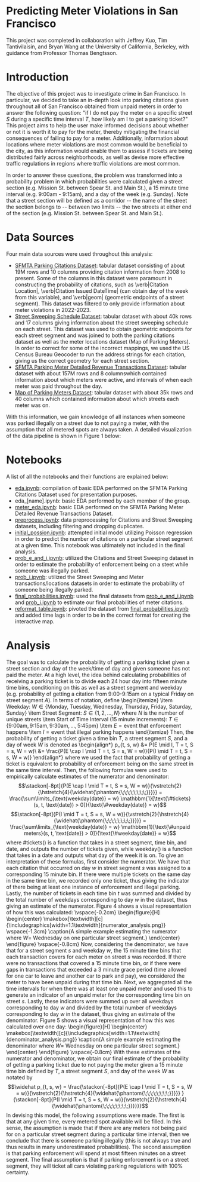 # Predicting Meter Violations in San Francisco

This project was completed in collaboration with Jeffrey Kuo, Tim Tantivilaisin, and Bryan Wang at the University of California, Berkeley, with guidance from Professor Thomas Bengtsson.

# Introduction

The objective of this project was to investigate crime in San Francisco. In particular, we decided to take an in-depth look into parking citations given throughout all of San Francisco obtained from unpaid meters in order to answer the following question: "if I do not pay the meter on a specific street $S$ during a specific time interval $T$, how likely am I to get a parking ticket?" This project aims to help the user make informed decisions about whether or not it is worth it to pay for the meter, thereby mitigating the financial consequences of failing to pay for a meter. Additionally, information about locations where meter violations are most common would be beneficial to the city, as this information would enable them to assess if tickets are being distributed fairly across neighborhoods, as well as devise more effective traffic regulations in regions where traffic violations are most common.

In order to answer these questions, the problem was transformed into a probability problem in which probabilities were calculated given a street section (e.g. Mission St. between Spear St. and Main St.), a 15 minute time interval (e.g. 9:00am - 9:15am), and a day of the week (e.g. Sunday). Note that a street section will be defined as a corridor -- the name of the street the section belongs to -- between two limits -- the two streets at either end of the section (e.g. Mission St. between Spear St. and Main St.). 

# Data Sources

Four main data sources were used throughout this analysis:

- [SFMTA Parking Citations Dataset](https://data.sfgov.org/Transportation/SFMTA-Parking-Citations/ab4h-6ztd): tabular dataset consisting of about 19M rows and 10 columns providing citation information from 2008 to present. Some of the columns in this dataset were paramount in constructing the probability of citations, such as \verb|Citation Location|, \verb|Citation Issued DateTime| (can obtain day of the week from this variable), and \verb|geom| (geometric endpoints of a street segment). This dataset was filtered to only provide information about meter violations in 2022-2023. 
- [Street Sweeping Schedule Dataset](https://data.sfgov.org/City-Infrastructure/Street-Sweeping-Schedule/yhqp-riqs): tabular dataset with about 40k rows and 17 columns giving information about the street sweeping schedule on each street. This dataset was used to obtain geometric endpoints for each street segment and was joined to both the parking citations dataset as well as the meter locations dataset (Map of Parking Meters). In order to correct for some of the incorrect mappings, we used the US Census Bureau Geocoder to run the address strings for each citation, giving us the correct geometry for each street section.
- [SFMTA Parking Meter Detailed Revenue Transactions Dataset](https://data.sfgov.org/Transportation/SFMTA-Parking-Meter-Detailed-Revenue-Transactions/imvp-dq3v): tabular dataset with about 157M rows and 8 columnswhich contained information about which meters were active, and intervals of when each meter was paid throughout the day.
- [Map of Parking Meters Dataset](https://data.sfgov.org/Transportation/Map-of-Parking-Meters/fqfu-vcqd): tabular dataset with about 35k rows and 40 columns which contained information about which streets each meter was on.

With this information, we gain knowledge of all instances when someone was parked illegally on a street due to not paying a meter, with the assumption that all metered spots are always taken. A detailed visualization of the data pipeline is shown in Figure 1 below: 

# Notebooks

A list of all the notebooks and their functions are explained below:
- [eda.ipynb](notebooks/eda.ipynb): compilation of basic EDA performed on the SFMTA Parking Citations Dataset used for presentation purposes.
- eda_\[name\].ipynb: basic EDA performed by each member of the group.
- [meter_eda.ipynb](notebooks/meter_eda.ipynb): basic EDA performed on the SFMTA Parking Meter Detailed Revenue Transactions Dataset.
- [preprocess.ipynb](notebooks/preprocess.ipynb): data preprocessing for Citations and Street Sweeping datasets, including filtering and dropping duplicates.
- [initial_possion.ipynb](notebooks/initial_poisson.ipynb): attempted initial model utilizing Poisson regression in order to predict the number of citations on a particular street segment at a given time. This notebook was ultimately not included in the final analysis.
- [prob_e_and_i.ipynb](notebooks/prob_e_and_i.ipynb): utilized the Citations and Street Sweeping dataset in order to estimate the probability of enforcement being on a steet while someone was illegally parked. 
- [prob_i.ipynb](notebooks/prob_i.ipynb): utilized the Street Sweeping and Meter transactions/locations datasets in order to estimate the probability of someone being illegally parked.
- [final_probabilities.ipynb](notebooks/final_probabilities.ipynb): used the final datasets from [prob_e_and_i.ipynb](notebooks/prob_e_and_i.ipynb) and [prob_i.ipynb](notebooks/prob_i.ipynb) to estimate our final probabilities of meter citations.
- [reformat_table.ipynb](notebooks/reformat_table.ipynb): pivoted the dataset from [final_probabilities.ipynb](notebooks/final_probabilities.ipynb) and added time lags in order to be in the correct format for creating the interactive map.

# Analysis

The goal was to calculate the probability of getting a parking ticket given a street section and day of the week/time of day and given someone has not paid the meter. At a high level, the idea behind calculating probabilities of receiving a parking ticket is to divide each 24 hour day into fifteen minute time bins, conditioning on this as well as a street segment and weekday (e.g. probability of getting a citation from 9:00-9:15am on a typical Friday on street segment $A$).
In terms of notation, define \begin{itemize}
    \item Weekday: $W \in \{\text{Monday, Tuesday, Wednesday, Thursday, Friday, Saturday, Sunday}\}$
    \item Street Segment: $S \in \{1, 2, \dots, N\}$ where $N$ is the number of unique streets
    \item Start of Time Interval (15 minute increments): $T \in \{9\text{:}00 \text{am}, 9\text{:}15 \text{am}, 9\text{:}30 \text{am}, \dots, 5\text{:}45 \text{pm}\}$
    \item $E = \text{event that enforcement happens}$
    \item $I = \text{event that illegal parking happens}$
\end{itemize}
Then, the probability of getting a ticket given a time bin $T$, a street segment $S$, and a day of week $W$ is denoted as 
\begin{align*}
    p_{t, s, w} &= P(E \mid I, T = t, S = s, W = w)\\
    &= \frac{P(E \cap I \mid T = t, S = s, W = w)}{P(I \mid T = t, S = s, W = w)}
\end{align*}
where we used the fact that probability of getting a ticket is equivalent to probability of enforcement being on the same street in the same time interval. Then, the following formulas were used to empirically calculate estimates of the numerator and denominator:
$$\stackon[-8pt]{P(E \cap I \mid T = t, S = s, W = w)}{\vstretch{2}{\hstretch{4}{\widehat{\phantom{\;\;\;\;\;\;\;\;}}}}} = \frac{\sum\limits_{\text{weekday(date)} = w} \mathbbm{1}[\text{\#tickets}(s, t, \text{date}) > 0]}{\text{\#weekday(date)} = w}$$
$$\stackon[-8pt]{P(I \mid T = t, S = s, W = w)}{\vstretch{2}{\hstretch{4}{\widehat{\phantom{\;\;\;\;\;\;\;\;}}}}} = \frac{\sum\limits_{\text{weekday(date)} = w} \mathbbm{1}[\text{\#unpaid meters}(s, t, \text{date}) > 0]}{\text{\#weekday(date)} = w}$$
where \#tickets() is a function that takes in a street segment, time bin, and date, and outputs the number of tickets given, while weekday() is a function that takes in a date and outputs what day of the week it is on. To give an interpretation of these formulas, first consider the numerator. We have that each citation that occurred on day $w$ in street segment $s$ was assigned to a corresponding 15 minute bin. If there were multiple tickets on the same day in the same time bin, we recorded only one ticket, thus giving the indicator of there being at least one instance of enforcement and illegal parking. Lastly, the number of tickets in each time bin $t$ was summed and divided by the total number of weekdays corresponding to day $w$ in the dataset, thus giving an estimate of the numerator. Figure 4 shows a visual representation of how this was calculated:
\vspace{-0.2cm}
\begin{figure}[H]
\begin{center}
    \makebox[\textwidth][c]{\includegraphics[width=1.1\textwidth]{numerator_analysis.png}}
    \vspace{-1.3cm}
    \caption{A simple example estimating the numerator where $W=$ Wednesday on one particular street segment.}
\end{center}
\end{figure}
\vspace{-0.8cm}
Now, considering the denominator, we have that for a street segment $s$ and weekday $w$, the 15 minute time bins that each transaction covers for each meter on street $s$ was recorded. If there were no transactions that covered a 15 minute time bin, or if there were gaps in transactions that exceeded a 3 minute grace period (time allowed for one car to leave and another car to park and pay), we considered the meter to have been unpaid during that time bin.  Next, we aggregated all the time intervals for when there was at least one unpaid meter and used this to generate an indicator of an unpaid meter for the corresponding time bin on street $s$. Lastly, these indicators were summed up over all weekdays corresponding to day $w$ and divided by the total number of weekdays corresponding to day $w$ in the dataset, thus giving an estimate of the denominator. Figure 5 shows a visual representation of how this was calculated over one day:
\begin{figure}[H]
\begin{center}
    \makebox[\textwidth][c]{\includegraphics[width=1.1\textwidth]{denominator_analysis.png}}
    \caption{A simple example estimating the denominator where $W=$ Wednesday on one particular street segment.}
\end{center}
\end{figure}
\vspace{-0.8cm}
With these estimates of the numerator and denominator, we obtain our final estimate of the probability of getting a parking ticket due to not paying the meter given a 15 minute time bin defined by $T$, a street segment $S$, and day of the week $W$ as notated by $$\widehat p_{t, s, w} =
    \frac{\stackon[-8pt]{P(E \cap I \mid T = t, S = s, W = w)}{\vstretch{2}{\hstretch{4}{\widehat{\phantom{\;\;\;\;\;\;\;\;}}}}} }{\stackon[-8pt]{P(I \mid T = t, S = s, W = w)}{\vstretch{2}{\hstretch{4}{\widehat{\phantom{\;\;\;\;\;\;\;\;}}}}}}$$
In devising this model, the following assumptions were made. The first is that at any given time, every metered spot available will be filled. In this sense, the assumption is made that if there are any meters not being paid for on a particular street segment during a particular time interval, then we conclude that there is someone parking illegally (this is not always true and thus results in many underestimated probabilities). The second assumption is that parking enforcement will spend at most fifteen minutes on a street segment. The final assumption is that if parking enforcement is on a street segment, they will ticket all cars violating parking regulations with 100$\%$ certainty.
